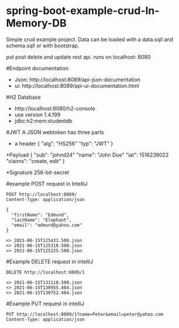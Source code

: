 # spring-boot-example-crud-In-Memory-DB

Simple crud example project. Data can be loaded with a data.sqll and schema.sqll or with bootstrap.

put post delete and update rest api.
runs on localhost: 8080

#Endpoint documentation
* Json: http://localhost:8089/api-json-documentation
* ui: http://localhost:8089/api-ui-documentation.html

#H2 Database
* http://localhost:8080/h2-console
* use version 1.4.199
* jdbc:h2:mem:studentdb

#JWT
A JSON webtoken has three parts
* a header
{
  "alg": "HS256"
  "typ": "JWT"
}
  
*Payload
{
"sub": "johnd24"
"name": "John Doe"
"iat": 1516239022
"claims": "create, edit"
}

*Signature
256-bit-secret

#example POST request in IntelliJ
````
POST http://localhost:8089/
Content-Type: application/json

{
  "firstName": "Edmund",
  "lastName": "Elephant",
  "email": "edmund@yahoo.com"
}

<> 2021-06-15T125431.500.json
<> 2021-06-15T125318.500.json
<> 2021-06-15T125225.500.json
````

#Example DELETE request in intelliJ
````
DELETE http://localhost:8089/1

<> 2021-06-15T131110.500.json
<> 2021-06-15T130955.404.json
<> 2021-06-15T130752.404.json
````
#Example PUT request in intelliJ
````
PUT http://localhost:8089/1?name=Peter&email=peter@yahoo.com
Content-Type: application/json
````